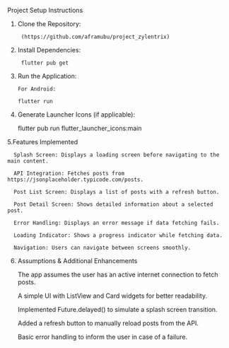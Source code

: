 Project Setup Instructions

1. Clone the Repository:

        (https://github.com/aframubu/project_zylentrix)

2. Install Dependencies:

        flutter pub get

3. Run the Application:

       For Android:

       flutter run

4. Generate Launcher Icons (if applicable):

      flutter pub run flutter_launcher_icons:main

5.Features Implemented

      Splash Screen: Displays a loading screen before navigating to the main content.

      API Integration: Fetches posts from https://jsonplaceholder.typicode.com/posts.

      Post List Screen: Displays a list of posts with a refresh button.

      Post Detail Screen: Shows detailed information about a selected post.

      Error Handling: Displays an error message if data fetching fails.

      Loading Indicator: Shows a progress indicator while fetching data.

      Navigation: Users can navigate between screens smoothly.

6. Assumptions & Additional Enhancements

      The app assumes the user has an active internet connection to fetch posts.

      A simple UI with ListView and Card widgets for better readability.

      Implemented Future.delayed() to simulate a splash screen transition.

      Added a refresh button to manually reload posts from the API.

      Basic error handling to inform the user in case of a failure.
